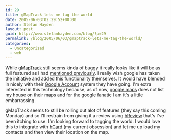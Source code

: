 ```yaml
---
id: 29
title: gMapTrack lets me tag the world
date: 2005-06-03T02:29:52+00:00
author: Stefan Hayden
layout: post
guid: http://www.stefanhayden.com/blog/?p=29
permalink: /blog/2005/06/03/gmaptrack-lets-me-tag-the-world/
categories:
  - Uncategorized
  - web
---
```

While <a href="http://www.gmaptrack.com/">gMapTrack</a> still seems kinda of buggy it really looks like it will be as full featured as I had <a href="http://www.stefanhayden.com/blog/2005/04/09/my-google/">mentioned previously</a>. I really wish google has taken the initiative and added this functionality themselves. It would have blended in nicely with their <a href="https://www.google.com/accounts/">Google Account</a> system they have going. I'm extra interested in this technology because, as of now, <a href="http://maps.google.com">google maps</a> does not list my house on their maps and for the google fanatic I am it's a little embarrassing. 

gMapTrack seems to still be rolling out alot of features (they say this coming Monday) and so I'll restrain from giving it a review using <a href="http://developers.technorati.com/wiki/hReview">hReview</a> that's I've been itching to use. I'm looking forward to tagging the world. I would love this to integrate with <a href="http://developers.technorati.com/wiki/hCard">hCard</a> (my current obsession) and let me up load my contacts and then view their location on the map.